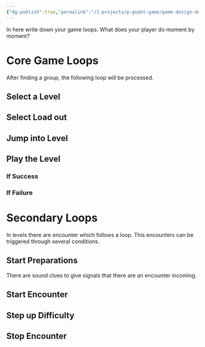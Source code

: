 ```yaml
---
{"dg-publish":true,"permalink":"/1-projects/p-godot-game/game-design-document/core/game-loop/","noteIcon":"","created":"2024-04-14T18:05:08.047+02:00","updated":"2024-04-15T08:30:10.053+02:00"}
---
```



In here write down your game loops. What does your player do moment by moment?  

# Core Game Loops

After finding a group, the following loop will be processed.  

## Select a Level

## Select Load out

## Jump into Level

## Play the Level

### If Success

### If Failure

# Secondary Loops

In levels there are encounter which follows a loop. This encounters can be triggered through several conditions.  

## Start Preparations

There are sound clues to give signals that there are an encounter incoming.  

## Start Encounter

## Step up Difficulty

## Stop Encounter

